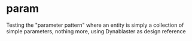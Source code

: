 # param
Testing the "parameter pattern" where an entity is simply a collection of simple parameters, nothing more, using Dynablaster as design reference
